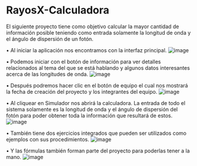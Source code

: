 # RayosX-Calculadora
El siguiente proyecto tiene como objetivo calcular la mayor cantidad de información posible teniendo como entrada solamente la longitud de onda y el ángulo de dispersión de un fotón.

•	Al iniciar la aplicación nos encontramos con la interfaz principal.
![image](https://user-images.githubusercontent.com/29785115/48922521-e4f5e900-ee6c-11e8-921b-217fef32edba.png)

•	Podemos iniciar con el botón de información para ver detalles relacionados al tema del que se está hablando y algunos datos interesantes acerca de las longitudes de onda.
![image](https://user-images.githubusercontent.com/29785115/48922526-ec1cf700-ee6c-11e8-956f-fb5121404e21.png)

•	Después podremos hacer clic en el botón de equipo el cual nos mostrará la fecha de creación del proyecto y los integrantes del equipo. 
![image](https://user-images.githubusercontent.com/29785115/48922530-f2ab6e80-ee6c-11e8-8953-f2eee9d1e82d.png)

•	Al cliquear en Simulador nos abrirá la calculadora. La entrada de todo el sistema solamente es la longitud de onda y el ángulo de dispersión del fotón para poder obtener toda la información que resultará de estos.
![image](https://user-images.githubusercontent.com/29785115/48922538-fdfe9a00-ee6c-11e8-974c-95ec49c88f22.png)

•	También tiene dos ejercicios integrados que pueden ser utilizados como ejemplos con sus procedimientos.
![image](https://user-images.githubusercontent.com/29785115/48922540-048d1180-ee6d-11e8-8d91-5b9d0fc4943c.png)

•	Y las fórmulas también forman parte del proyecto para poderlas tener a la mano.
![image](https://user-images.githubusercontent.com/29785115/48922544-0bb41f80-ee6d-11e8-8ef0-3bc5fe029198.png)
